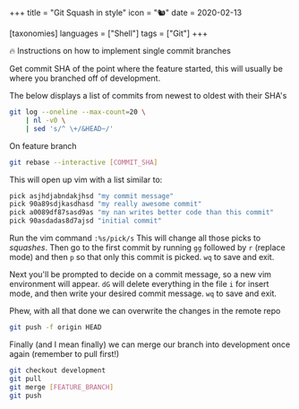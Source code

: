 +++
title = "Git Squash in style"
icon = "🐿️"
date = 2020-02-13

[taxonomies]
languages = ["Shell"]
tags = ["Git"]
+++

<aside>
🔥 Instructions on how to implement single commit branches
</aside>
<!-- more -->

Get commit SHA of the point where the feature started, this will usually be where you branched off of development.

The below displays a list of commits from newest to oldest with their SHA's

```bash
git log --oneline --max-count=20 \
	| nl -v0 \
	| sed 's/^ \+/&HEAD~/'
```

On feature branch

```bash
git rebase --interactive [COMMIT_SHA]
```

This will open up vim with a list similar to:

```bash
pick asjhdjabndakjhsd "my commit message"
pick 90a89sdjkasdhasd "my really awesome commit"
pick a0089df87sasd9as "my nan writes better code than this commit"
pick 90asdadas8d7ajsd "initial commit"
```

Run the vim command `:%s/pick/s` This will change all those picks to *squashes*. Then go to the first commit by running `gg` followed by `r` (replace mode) and then `p` so that only this commit is picked. `wq` to save and exit.

Next you'll be prompted to decide on a commit message, so a new vim environment will appear. `dG` will delete everything in the file `i` for insert mode, and then write your desired commit message. `wq` to save and exit.

Phew, with all that done we can overwrite the changes in the remote repo

```bash
git push -f origin HEAD
```

Finally (and I mean finally) we can merge our branch into development once again (remember to pull first!)

```bash
git checkout development
git pull
git merge [FEATURE_BRANCH]
git push
```
